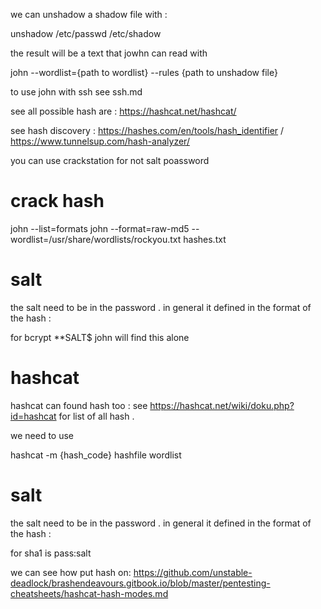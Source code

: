 we can unshadow a shadow file with :

unshadow /etc/passwd /etc/shadow

the result will be a text that jowhn can read with

john --wordlist={path to wordlist} --rules {path to unshadow file}


to use john with ssh see ssh.md

see all possible hash are :
https://hashcat.net/hashcat/

see hash discovery : https://hashes.com/en/tools/hash_identifier / https://www.tunnelsup.com/hash-analyzer/

you can use crackstation for not salt poassword


# crack hash
john --list=formats
john --format=raw-md5 --wordlist=/usr/share/wordlists/rockyou.txt hashes.txt


# salt 
the salt need to be in the password . in general it defined in the format of the hash :

for bcrypt $**$SALT$ john will find this alone 

# hashcat 

hashcat can found hash too : see https://hashcat.net/wiki/doku.php?id=hashcat for list of all hash .

we need to use 

hashcat -m {hash_code} hashfile wordlist

# salt 
the salt need to be in the password . in general it defined in the format of the hash :

for sha1 is pass:salt

we can see how put hash on: https://github.com/unstable-deadlock/brashendeavours.gitbook.io/blob/master/pentesting-cheatsheets/hashcat-hash-modes.md